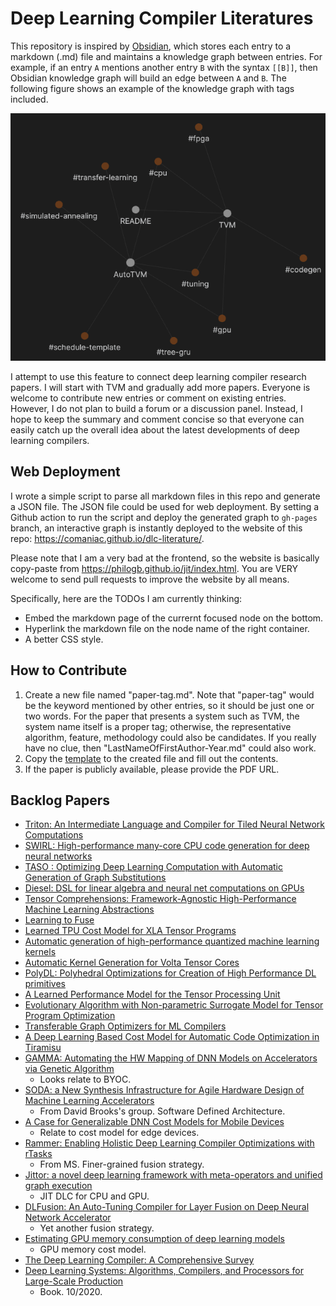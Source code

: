 Deep Learning Compiler Literatures
==================================
This repository is inspired by [Obsidian](https://obsidian.md/), which stores each entry to a markdown (.md) file and maintains a knowledge graph between entries. For example, if an entry `A` mentions another entry `B` with the syntax `[[B]]`, then Obsidian knowledge graph will build an edge between `A` and `B`. The following figure shows an example of the knowledge graph with tags included.

![Example of Obsidian Knowledge Graph](./artifacts/ex-graph.png)

I attempt to use this feature to connect deep learning compiler research papers. I will start with TVM and gradually add more papers. Everyone is welcome to contribute new entries or comment on existing entries. However, I do not plan to build a forum or a discussion panel. Instead, I hope to keep the summary and comment concise so that everyone can easily catch up the overall idea about the latest developments of deep learning compilers.

## Web Deployment

I wrote a simple script to parse all markdown files in this repo and generate a JSON file. The JSON file could be used for web deployment. By setting a Github action to run the script and deploy the generated graph to `gh-pages` branch, an interactive graph is instantly deployed to the website of this repo: https://comaniac.github.io/dlc-literature/.

Please note that I am a very bad at the frontend, so the website is basically copy-paste from https://philogb.github.io/jit/index.html. You are VERY welcome to send pull requests to improve the website by all means.

Specifically, here are the TODOs I am currently thinking:

- Embed the markdown page of the currernt focused node on the bottom.
- Hyperlink the markdown file on the node name of the right container.
- A better CSS style.


## How to Contribute
1. Create a new file named "paper-tag.md". Note that "paper-tag" would be the keyword mentioned by other entries, so it should be just one or two words. For the paper that presents a system such as TVM, the system name itself is a proper tag; otherwise, the representative algorithm, feature, methodology could also be candidates. If you really have no clue, then "LastNameOfFirstAuthor-Year.md" could also work.
2. Copy the [template](./artifacts/template.md) to the created file and fill out the contents.
3. If the paper is publicly available, please provide the PDF URL.

## Backlog Papers
- [Triton: An Intermediate Language and Compiler for Tiled Neural Network Computations](http://www.eecs.harvard.edu/~htk/publication/2019-mapl-tillet-kung-cox.pdf)
- [SWIRL: High-performance many-core CPU code generation for deep neural networks](https://journals.sagepub.com/doi/abs/10.1177/1094342019866247)
- [TASO : Optimizing Deep Learning Computation with Automatic Generation of Graph Substitutions](http://theory.stanford.edu/~aiken/publications/papers/sosp19.pdf)
- [Diesel: DSL for linear algebra and neural net computations on GPUs](https://www.researchgate.net/profile/Vinod_Grover/publication/325639900_Diesel_DSL_for_linear_algebra_and_neural_net_computations_on_GPUs/links/5cf0ba244585153c3da7b019/Diesel-DSL-for-linear-algebra-and-neural-net-computations-on-GPUs.pdf)
- [Tensor Comprehensions: Framework-Agnostic High-Performance Machine Learning Abstractions](https://arxiv.org/pdf/1802.04730.pdf)
- [Learning to Fuse](http://mlforsystems.org/assets/papers/neurips2019/learning_abdolrashidi_2019.pdf)
- [Learned TPU Cost Model for XLA Tensor Programs](http://mlforsystems.org/assets/papers/neurips2019/learned_tpu_kaufman_2019.pdf)
- [Automatic generation of high-performance quantized machine learning kernels](https://www.cs.utexas.edu/~bornholt/papers/quantized-cgo20.pdf)
- [Automatic Kernel Generation for Volta Tensor Cores](https://arxiv.org/pdf/2006.12645.pdf)
- [PolyDL: Polyhedral Optimizations for Creation of High Performance DL primitives](https://arxiv.org/pdf/2006.02230.pdf)
- [A Learned Performance Model for the Tensor Processing Unit](https://arxiv.org/pdf/2008.01040.pdf)
- [Evolutionary Algorithm with Non-parametric Surrogate Model for Tensor Program Optimization](https://ieeexplore.ieee.org/abstract/document/9185646/)
- [Transferable Graph Optimizers for ML Compilers](https://arxiv.org/pdf/2010.12438.pdf)
- [A Deep Learning Based Cost Model for Automatic Code Optimization in Tiramisu](https://www.researchgate.net/profile/Massinissa_Merouani/publication/344948008_A_Deep_Learning_Based_Cost_Model_for_Automatic_Code_Optimization_in_Tiramisu/links/5f9a79b2458515b7cfa73e8d/A-Deep-Learning-Based-Cost-Model-for-Automatic-Code-Optimization-in-Tiramisu.pdf)
- [GAMMA: Automating the HW Mapping of DNN Models on Accelerators via Genetic Algorithm](https://ieeexplore.ieee.org/abstract/document/9256431)
	- Looks relate to BYOC.
- [SODA: a New Synthesis Infrastructure for Agile Hardware Design of Machine Learning Accelerators](https://ieeexplore.ieee.org/abstract/document/9256693)
	- From David Brooks's group. Software Defined Architecture.
- [A Case for Generalizable DNN Cost Models for Mobile Devices](https://ieeexplore.ieee.org/abstract/document/9251246)
	- Relate to cost model for edge devices.
- [Rammer: Enabling Holistic Deep Learning Compiler Optimizations with rTasks](https://www.usenix.org/system/files/osdi20-ma.pdf)
	- From MS. Finer-grained fusion strategy.
- [Jittor: a novel deep learning framework with meta-operators and unified graph execution](http://scis.scichina.com/en/2020/222103.pdf)
	- JIT DLC for CPU and GPU.
- [DLFusion: An Auto-Tuning Compiler for Layer Fusion on Deep Neural Network Accelerator](https://arxiv.org/pdf/2011.05630.pdf)
	- Yet another fusion strategy.
- [Estimating GPU memory consumption of deep learning models](https://dl.acm.org/doi/abs/10.1145/3368089.3417050)
	- GPU memory cost model.
- [The Deep Learning Compiler: A Comprehensive Survey](https://arxiv.org/pdf/2002.03794.pdf)
- [Deep Learning Systems: Algorithms, Compilers, and Processors for Large-Scale Production](https://www.morganclaypool.com/doi/abs/10.2200/S01046ED1V01Y202009CAC053)
	- Book. 10/2020.
